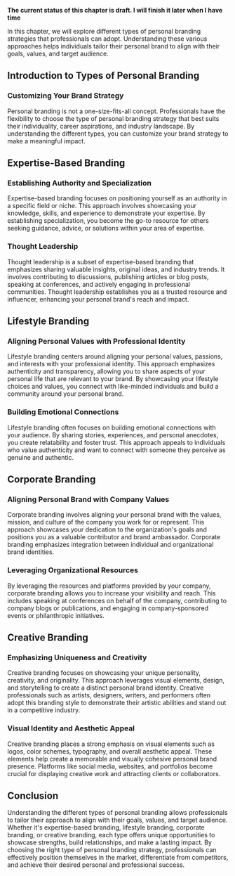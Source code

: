**The current status of this chapter is draft. I will finish it later when I have time**

In this chapter, we will explore different types of personal branding strategies that professionals can adopt. Understanding these various approaches helps individuals tailor their personal brand to align with their goals, values, and target audience.

Introduction to Types of Personal Branding
------------------------------------------

### Customizing Your Brand Strategy

Personal branding is not a one-size-fits-all concept. Professionals have the flexibility to choose the type of personal branding strategy that best suits their individuality, career aspirations, and industry landscape. By understanding the different types, you can customize your brand strategy to make a meaningful impact.

Expertise-Based Branding
------------------------

### Establishing Authority and Specialization

Expertise-based branding focuses on positioning yourself as an authority in a specific field or niche. This approach involves showcasing your knowledge, skills, and experience to demonstrate your expertise. By establishing specialization, you become the go-to resource for others seeking guidance, advice, or solutions within your area of expertise.

### Thought Leadership

Thought leadership is a subset of expertise-based branding that emphasizes sharing valuable insights, original ideas, and industry trends. It involves contributing to discussions, publishing articles or blog posts, speaking at conferences, and actively engaging in professional communities. Thought leadership establishes you as a trusted resource and influencer, enhancing your personal brand's reach and impact.

Lifestyle Branding
------------------

### Aligning Personal Values with Professional Identity

Lifestyle branding centers around aligning your personal values, passions, and interests with your professional identity. This approach emphasizes authenticity and transparency, allowing you to share aspects of your personal life that are relevant to your brand. By showcasing your lifestyle choices and values, you connect with like-minded individuals and build a community around your personal brand.

### Building Emotional Connections

Lifestyle branding often focuses on building emotional connections with your audience. By sharing stories, experiences, and personal anecdotes, you create relatability and foster trust. This approach appeals to individuals who value authenticity and want to connect with someone they perceive as genuine and authentic.

Corporate Branding
------------------

### Aligning Personal Brand with Company Values

Corporate branding involves aligning your personal brand with the values, mission, and culture of the company you work for or represent. This approach showcases your dedication to the organization's goals and positions you as a valuable contributor and brand ambassador. Corporate branding emphasizes integration between individual and organizational brand identities.

### Leveraging Organizational Resources

By leveraging the resources and platforms provided by your company, corporate branding allows you to increase your visibility and reach. This includes speaking at conferences on behalf of the company, contributing to company blogs or publications, and engaging in company-sponsored events or philanthropic initiatives.

Creative Branding
-----------------

### Emphasizing Uniqueness and Creativity

Creative branding focuses on showcasing your unique personality, creativity, and originality. This approach leverages visual elements, design, and storytelling to create a distinct personal brand identity. Creative professionals such as artists, designers, writers, and performers often adopt this branding style to demonstrate their artistic abilities and stand out in a competitive industry.

### Visual Identity and Aesthetic Appeal

Creative branding places a strong emphasis on visual elements such as logos, color schemes, typography, and overall aesthetic appeal. These elements help create a memorable and visually cohesive personal brand presence. Platforms like social media, websites, and portfolios become crucial for displaying creative work and attracting clients or collaborators.

Conclusion
----------

Understanding the different types of personal branding allows professionals to tailor their approach to align with their goals, values, and target audience. Whether it's expertise-based branding, lifestyle branding, corporate branding, or creative branding, each type offers unique opportunities to showcase strengths, build relationships, and make a lasting impact. By choosing the right type of personal branding strategy, professionals can effectively position themselves in the market, differentiate from competitors, and achieve their desired personal and professional success.
